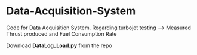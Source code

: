 # Data-Acquisition-System

Code for Data Acquisition System. Regarding turbojet testing --> Measured Thrust produced and Fuel Consumption Rate

Download **DataLog_Load.py** from the repo
